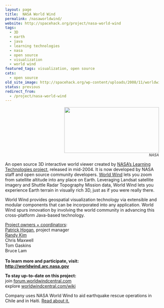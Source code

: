 ```yaml
---
layout: page
title:  NASA World Wind
permalink: /nasaworldwind/
website: http://spacehack.org/project/nasa-world-wind
tags:
  - 3D
  - earth
  - java
  - learning technologies
  - nasa
  - open source
  - visualization
  - world wind
featured_tags: visualization, open source
cats:
  - open source
old_site_image: http://spacehack.org/wp-content/uploads/2008/11/worldwind.jpg
status: previous
redirect_from:
  - /project/nasa-world-wind
---
```


<div class = "scrape-from-old-wordpress">

<p style="text-align: right;"><img src="http://spacehack.org/wp-content/uploads/2010/12/nasaworldwind_large.jpg" alt="" width="310" height="150" /><br />
<small><em>NASA</em></small></p>
<p>An open source 3D interactive world viewer created by <a href="http://learn.arc.nasa.gov/">NASA&#8217;s Learning Technologies project</a>, released in mid-2004. It is now developed by NASA staff and open source community developers. <a href="http://worldwind.arc.nasa.gov/">World Wind</a> lets you zoom from satellite altitude into any place on Earth. Leveraging Landsat satellite imagery and Shuttle Radar Topography Mission data, World Wind lets you experience Earth terrain in visually rich 3D, just as if you were really there.</p>
<p>World Wind provides geospatial visualization technology via extensible and modular components that can be incorporated into any application. World Wind spurs innovation by involving the world community in advancing this cross-platform Java-based technology.</p>
<p><span style="text-decoration: underline;">Project owners + coordinators</span>:<br />
<a href="mailto:patrick.hogan@nasa.gov">Patrick Hogan</a>, project manager<br />
<a href="mailto:rkim@mail.arc.nasa.gov">Randy Kim</a><br />
Chris Maxwell<br />
Tom Gaskins<br />
Bruce Lam<br />
<!--supplement--><br />
<strong>To learn more and participate, visit:<br />
<a href="http://worldwind.arc.nasa.gov/">http://worldwind.arc.nasa.gov</a> </strong></p>
<p><strong>To stay up-to-date on this project:</strong><br />
  join <a href="http://forum.worldwindcentral.com/">forum.worldwindcentral.com</a><br />
  explore <a href="http://worldwindcentral.com/wiki/">worldwindcentral.com/wiki</a><br />
<!--supplement--></p>
<p>Company uses NASA World Wind to aid earthquake rescue operations in Chile and in Haiti. <a href="http://abclocal.go.com/kgo/story?section=news/drive_to_discover&amp;id=7317557">Read about it.</a></p>


</div>